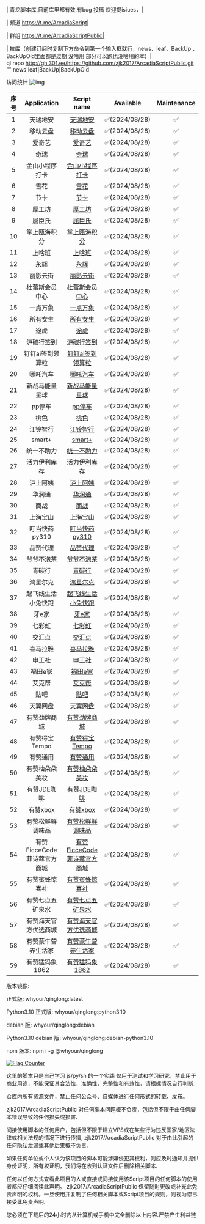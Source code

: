 |  青龙脚本库,目前库里都有效,有bug 投稿 欢迎提isiues，|  

|  频道
https://t.me/ArcadiaScript|  

|  群组
https://t.me/ArcadiaScriptPublic|  

|  拉库（创建订阅时复制下方命令到第一个输入框就行，news、leaf、BackUp 、BackUpOld里面都是过期 没啥用 部分可以跑也没啥用的本）|  
ql repo http://gh.301.ee/https://github.com/zjk2017/ArcadiaScriptPublic.git "" news|leaf|BackUp|BackUpOld



访问统计
![img](https://profile-counter.glitch.me/zjk2017/count.svg)

|   序号   |   Application   |                                      Script name                                       |   Available   | Maintenance |
|:---------------:|:---------------:|:--------------------------------------------------------------------------------------:|:-------------:|:-----------:|
| 1 | 天瑞地安 | [天瑞地安](https://github.com/zjk2017/ArcadiaScriptPublic/blob/main/tianrda.py) | ✅(2024/08/28) | ✅️ |
| 2 | 移动云盘 | [移动云盘](https://github.com/zjk2017/ArcadiaScriptPublic/blob/main/yidongyunpan.py) | ✅(2024/08/28) | ✅️ |
| 3 | 爱奇艺 | [爱奇艺](https://github.com/zjk2017/ArcadiaScriptPublic/blob/main/aiqiyi.py) | ✅(2024/08/28) | ✅️ |
| 4 | 奇瑞 | [奇瑞](https://github.com/zjk2017/ArcadiaScriptPublic/blob/main/chery.js) | ✅(2024/08/28) | ✅️ |
| 5 | 金山小程序打卡 | [金山小程序打卡](https://github.com/zjk2017/ArcadiaScriptPublic/blob/main/金山小程序打卡.js) | ✅(2024/08/28) | ✅️ |
| 6 | 雪花 | [雪花](https://github.com/zjk2017/ArcadiaScriptPublic/blob/main/xuehua.js) | ✅(2024/08/28) | ✅️ |
| 7 | 节卡 | [节卡](https://github.com/zjk2017/ArcadiaScriptPublic/blob/main/jieka.js) | ✅(2024/08/28) | ✅️ |
| 8 | 厚工坊 | [厚工坊](https://github.com/zjk2017/ArcadiaScriptPublic/blob/main/厚工坊.js) | ✅(2024/08/28) | ✅️ |
| 9 | 屈臣氏 | [屈臣氏](https://github.com/zjk2017/ArcadiaScriptPublic/blob/main/qcs.js) | ✅(2024/08/28) | ✅️ |
| 10 | 掌上瓯海积分 | [掌上瓯海积分](https://github.com/zjk2017/ArcadiaScriptPublic/blob/main/掌上瓯海积分.js) | ✅(2024/08/28) | ✅️ |
| 11 | 上啥班 | [上啥班](https://github.com/zjk2017/ArcadiaScriptPublic/blob/main/上啥班.js) | ✅(2024/08/28) | ✅️ |
| 12 | 永辉 | [永辉](https://github.com/zjk2017/ArcadiaScriptPublic/blob/main/永辉.py) | ✅(2024/08/28) | ✅️ |
| 13 | 丽影云街 | [丽影云街](https://github.com/zjk2017/ArcadiaScriptPublic/blob/main/丽影云街.js) | ✅(2024/08/28) | ✅️ |
| 14 | 杜蕾斯会员中心 | [杜蕾斯会员中心](https://github.com/zjk2017/ArcadiaScriptPublic/blob/main/杜蕾斯会员中心.js) | ✅(2024/08/28) | ✅️ |
| 15 | 一点万象 | [一点万象](https://github.com/zjk2017/ArcadiaScriptPublic/blob/main/一点万象.py) | ✅(2024/08/28) | ✅️ |
| 16 | 所有女生 | [所有女生](https://github.com/zjk2017/ArcadiaScriptPublic/blob/main/sync.py) | ✅(2024/08/28) | ✅️ |
| 17 | 途虎 | [途虎](https://github.com/zjk2017/ArcadiaScriptPublic/blob/main/tuhu.js) | ✅(2024/08/28) | ✅️ |
| 18 | 沪碳行签到 | [沪碳行签到](https://github.com/zjk2017/ArcadiaScriptPublic/blob/main/沪碳行签到.js) | ✅(2024/08/28) | ✅️ |
| 19 | 钉钉ai签到领算粒 | [钉钉ai签到领算粒](https://github.com/zjk2017/ArcadiaScriptPublic/blob/main/钉钉ai签到领算粒.js) | ✅(2024/08/28) | ✅️ |
| 20 | 哪吒汽车 | [哪吒汽车](https://github.com/zjk2017/ArcadiaScriptPublic/blob/main/哪吒汽车.js) | ✅(2024/08/28) | ✅️ |
| 21 | 新战马能量星球 | [新战马能量星球](https://github.com/zjk2017/ArcadiaScriptPublic/blob/main/新战马能量星球.js) | ✅(2024/08/28) | ✅️ |
| 22 | pp停车 | [pp停车](https://github.com/zjk2017/ArcadiaScriptPublic/blob/main/pp_parking.js) | ✅(2024/08/28) | ✅️ |
| 23 | 桃色 | [桃色](https://github.com/zjk2017/ArcadiaScriptPublic/blob/main/桃色.js) | ✅(2024/08/28) | ✅️ |
| 24 | 江铃智行 | [江铃智行](https://github.com/zjk2017/ArcadiaScriptPublic/blob/main/jlzx.js) | ✅(2024/08/28) | ✅️ |
| 25 | smart+ | [smart+](https://github.com/zjk2017/ArcadiaScriptPublic/blob/main/smart_car_plus.js) | ✅(2024/08/28) | ✅️ |
| 26 | 统一不助力 | [统一不助力](https://github.com/zjk2017/ArcadiaScriptPublic/blob/main/统一不助力.js) | ✅(2024/08/28) | ✅️ |
| 27 | 活力伊利库存 | [活力伊利库存](https://github.com/zjk2017/ArcadiaScriptPublic/blob/main/活力伊利库存.py) | ✅(2024/08/28) | ✅️ |
| 28 | 沪上阿姨 | [沪上阿姨](https://github.com/zjk2017/ArcadiaScriptPublic/blob/main/M_hsay.js) | ✅(2024/08/28) | ✅️ |
| 29 | 华润通 | [华润通](https://github.com/zjk2017/ArcadiaScriptPublic/blob/main/hrt.js) | ✅(2024/08/28) | ✅️ |
| 30 | 商战 | [商战](https://github.com/zjk2017/ArcadiaScriptPublic/blob/main/商战.js) | ✅(2024/08/28) | ✅️ |
| 31 | 上海宝山 | [上海宝山](https://github.com/zjk2017/ArcadiaScriptPublic/blob/main/上海宝山.py) | ✅(2024/08/28) | ✅️ |
| 32 | 叮当快药py310 | [叮当快药py310](https://github.com/zjk2017/ArcadiaScriptPublic/blob/main/叮当快药py310.py) | ✅(2024/08/28) | ✅️ |
| 33 | 品赞代理 | [品赞代理](https://github.com/zjk2017/ArcadiaScriptPublic/blob/main/品赞代理.js) | ✅(2024/08/28) | ✅️ |
| 34 | 爷爷不泡茶 | [爷爷不泡茶](https://github.com/zjk2017/ArcadiaScriptPublic/blob/main/yybpc.js) | ✅(2024/08/28) | ✅️ |
| 35 | 青碳行 | [青碳行](https://github.com/zjk2017/ArcadiaScriptPublic/blob/main/qtx.js) | ✅(2024/08/28) | ✅️ |
| 36 | 鸿星尔克 | [鸿星尔克](https://github.com/zjk2017/ArcadiaScriptPublic/blob/main/鸿星尔克.js) | ✅(2024/08/28) | ✅️ |
| 37 | 起飞线生活小兔快跑 | [起飞线生活小兔快跑](https://github.com/zjk2017/ArcadiaScriptPublic/blob/main/qfxshV2.js) | ✅(2024/08/28) | ✅️ |
| 38 | 牙e家 | [牙e家](https://github.com/zjk2017/ArcadiaScriptPublic/blob/main/牙e家.js) | ✅(2024/08/28) | ✅️ |
| 39 | 七彩虹 | [七彩虹](https://github.com/zjk2017/ArcadiaScriptPublic/blob/main/Colorful.js) | ✅(2024/08/28) | ✅️ |
| 40 | 交汇点 | [交汇点](https://github.com/zjk2017/ArcadiaScriptPublic/blob/main/交汇点.py) | ✅(2024/08/28) | ✅️ |
| 41 | 喜马拉雅 | [喜马拉雅](https://github.com/zjk2017/ArcadiaScriptPublic/blob/main/xmly.py) | ✅(2024/08/28) | ✅️ |
| 42 | 申工社 | [申工社](https://github.com/zjk2017/ArcadiaScriptPublic/blob/main/sgs.js) | ✅(2024/08/28) | ✅️ |
| 43 | 福田e家 | [福田e家](https://github.com/zjk2017/ArcadiaScriptPublic/blob/main/FTEJ/FTEJ.js) | ✅(2024/08/28) | ✅️ |
| 44 | 艾克帮 | [艾克帮](https://github.com/zjk2017/ArcadiaScriptPublic/blob/main/aikebang/艾克帮.js) | ✅(2024/08/28) | ✅️ |
| 45 | 贴吧 | [贴吧](https://github.com/zjk2017/ArcadiaScriptPublic/blob/main/tianyi/tieba.py) | ✅(2024/08/28) | ✅️ |
| 46 | 天翼网盘 | [天翼网盘](https://github.com/zjk2017/ArcadiaScriptPublic/blob/main/tianyi/tianyiwanpan.py) | ✅(2024/08/28) | ✅️ |
| 47 | 有赞劲牌商城 | [有赞劲牌商城](https://github.com/zjk2017/ArcadiaScriptPublic/blob/main/youzan/有赞劲牌商城.js) | ✅(2024/08/28) | ✅️ |
| 48 | 有赞得宝Tempo | [有赞得宝Tempo](https://github.com/zjk2017/ArcadiaScriptPublic/blob/main/youzan/有赞得宝Tempo.js) | ✅(2024/08/28) | ✅️ |
| 49 | 有赞通用 | [有赞通用](https://github.com/zjk2017/ArcadiaScriptPublic/blob/main/youzan/有赞通用.js) | ✅(2024/08/28) | ✅️ |
| 50 | 有赞柚朵朵美妆 | [有赞柚朵朵美妆](https://github.com/zjk2017/ArcadiaScriptPublic/blob/main/youzan/有赞柚朵朵美妆.js) | ✅(2024/08/28) | ✅️ |
| 51 | 有赞JDE咖啡 | [有赞JDE咖啡](https://github.com/zjk2017/ArcadiaScriptPublic/blob/main/youzan/有赞JDE咖啡.js) | ✅(2024/08/28) | ✅️ |
| 52 | 有赞xbox | [有赞xbox](https://github.com/zjk2017/ArcadiaScriptPublic/blob/main/youzan/有赞xbox.js) | ✅(2024/08/28) | ✅️ |
| 53 | 有赞松鲜鲜调味品 | [有赞松鲜鲜调味品](https://github.com/zjk2017/ArcadiaScriptPublic/blob/main/youzan/有赞松鲜鲜调味品.js) | ✅(2024/08/28) | ✅️ |
| 54 | 有赞FicceCode菲诗蔻官方商城 | [有赞FicceCode菲诗蔻官方商城](https://github.com/zjk2017/ArcadiaScriptPublic/blob/main/youzan/有赞FicceCode菲诗蔻官方商城.js) | ✅(2024/08/28) | ✅️ |
| 55 | 有赞蜜蜂惊喜社 | [有赞蜜蜂惊喜社](https://github.com/zjk2017/ArcadiaScriptPublic/blob/main/youzan/有赞蜜蜂惊喜社.js) | ✅(2024/08/28) | ✅️ |
| 56 | 有赞七点五矿泉水 | [有赞七点五矿泉水](https://github.com/zjk2017/ArcadiaScriptPublic/blob/main/youzan/有赞七点五矿泉水.js) | ✅(2024/08/28) | ✅️ |
| 57 | 有赞海天官方优选商城 | [有赞海天官方优选商城](https://github.com/zjk2017/ArcadiaScriptPublic/blob/main/youzan/有赞海天官方优选商城.js) | ✅(2024/08/28) | ✅️ |
| 58 | 有赞蒙牛营养生活家 | [有赞蒙牛营养生活家](https://github.com/zjk2017/ArcadiaScriptPublic/blob/main/youzan/有赞蒙牛营养生活家.js) | ✅(2024/08/28) | ✅️ |
| 59 | 有赞猛犸象1862 | [有赞猛犸象1862](https://github.com/zjk2017/ArcadiaScriptPublic/blob/main/youzan/有赞猛犸象1862.js) | ✅(2024/08/28) | ✅️ |

版本镜像:

正式版: whyour/qinglong:latest

Python3.10 正式版: whyour/qinglong:python3.10

debian 版: whyour/qinglong:debian

Python3.10 debian 版: whyour/qinglong:debian-python3.10

npm 版本: npm i -g @whyour/qinglong


<a href="https://info.flagcounter.com/ZNjl"><img src="https://s11.flagcounter.com/map/ZNjl/size_m/txt_000000/border_CCCCCC/pageviews_1/viewers_3/flags_0/" alt="Flag Counter" border="0"></a>

这里的脚本只是自己学习 js/py/sh 的一个实践 仅用于测试和学习研究，禁止用于商业用途，不能保证其合法性，准确性，完整性和有效性，请根据情况自行判断.

仓库内所有资源文件，禁止任何公众号、自媒体进行任何形式的转载、发布。

zjk2017/ArcadiaScriptPublic 对任何脚本问题概不负责，包括但不限于由任何脚本错误导致的任何损失或损害.

间接使用脚本的任何用户，包括但不限于建立VPS或在某些行为违反国家/地区法律或相关法规的情况下进行传播, zjk2017/ArcadiaScriptPublic 对于由此引起的任何隐私泄漏或其他后果概不负责.

如果任何单位或个人认为该项目的脚本可能涉嫌侵犯其权利，则应及时通知并提供身份证明，所有权证明，我们将在收到认证文件后删除相关脚本.

任何以任何方式查看此项目的人或直接或间接使用该Script项目的任何脚本的使用者都应仔细阅读此声明。 zjk2017/ArcadiaScriptPublic 保留随时更改或补充此免责声明的权利。一旦使用并复制了任何相关脚本或Script项目的规则，则视为您已接受此免责声明.

您必须在下载后的24小时内从计算机或手机中完全删除以上内容.严禁产生利益链
